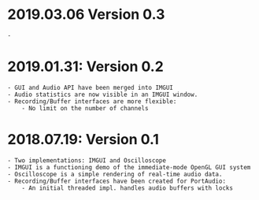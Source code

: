 # 2019.03.06 Version 0.3
	- 

# 2019.01.31: Version 0.2
	- GUI and Audio API have been merged into IMGUI
	- Audio statistics are now visible in an IMGUI window.
	- Recording/Buffer interfaces are more flexible:
		- No limit on the number of channels
	
# 2018.07.19: Version 0.1
	- Two implementations: IMGUI and Oscilloscope
	- IMGUI is a functioning demo of the immediate-mode OpenGL GUI system
	- Oscilloscope is a simple rendering of real-time audio data.
	- Recording/Buffer interfaces have been created for PortAudio:
		- An initial threaded impl. handles audio buffers with locks